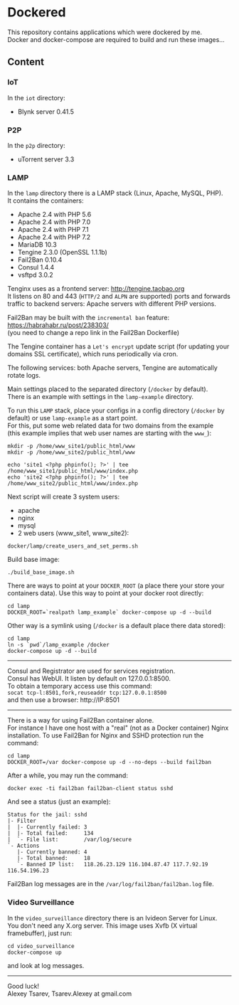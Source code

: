 # Dockered
This repository contains applications which were dockered by me.  
Docker and docker-compose are required to build and run these images...

## Content
### IoT
In the `iot` directory:
 - Blynk server 0.41.5

### P2P
In the `p2p` directory:
 - uTorrent server 3.3

### LAMP
In the `lamp` directory there is a LAMP stack (Linux, Apache, MySQL, PHP).  
It contains the containers:
 - Apache 2.4 with PHP 5.6
 - Apache 2.4 with PHP 7.0
 - Apache 2.4 with PHP 7.1
 - Apache 2.4 with PHP 7.2
 - MariaDB 10.3
 - Tengine 2.3.0 (OpenSSL 1.1.1b)
 - Fail2Ban 0.10.4
 - Consul 1.4.4
 - vsftpd 3.0.2

Tenginx uses as a frontend server: http://tengine.taobao.org  
It listens on 80 and 443 (`HTTP/2` and `ALPN` are supported) ports and forwards traffic to backend servers:
Apache servers with different PHP versions.

Fail2Ban may be built with the `incremental ban` feature: https://habrahabr.ru/post/238303/  
(you need to change a repo link in the Fail2Ban Dockerfile)

The Tengine container has a `Let's encrypt` update script
(for updating your domains SSL certificate), which runs periodically via cron.

The following services: both Apache servers, Tengine are automatically rotate logs.

Main settings placed to the separated directory (`/docker` by default).  
There is an example with settings in the `lamp-example` directory.

To run this `LAMP` stack, place your configs in a config directory (`/docker` by default) or use `lamp-example` as a start point.  
For this, put some web related data for two domains from the example  
(this example implies that web user names are starting with the `www_`):
~~~
mkdir -p /home/www_site1/public_html/www
mkdir -p /home/www_site2/public_html/www

echo 'site1 <?php phpinfo(); ?>' | tee /home/www_site1/public_html/www/index.php
echo 'site2 <?php phpinfo(); ?>' | tee /home/www_site2/public_html/www/index.php
~~~

Next script will create 3 system users:
 - apache
 - nginx
 - mysql
 - 2 web users (www_site1, www_site2):
~~~
docker/lamp/create_users_and_set_perms.sh
~~~

Build base image:
~~~
./build_base_image.sh
~~~

There are ways to point at your `DOCKER_ROOT` (a place there your store your containers data). Use this way to point at your docker root directly:
~~~
cd lamp
DOCKER_ROOT=`realpath lamp_example` docker-compose up -d --build
~~~

Other way is a symlink using (`/docker` is a default place there data stored):
~~~
cd lamp
ln -s `pwd`/lamp_example /docker
docker-compose up -d --build
~~~
___

Consul and Registrator are used for services registration.  
Consul has WebUI. It listen by default on 127.0.0.1:8500.  
To obtain a temporary access use this command:  
`socat tcp-l:8501,fork,reuseaddr tcp:127.0.0.1:8500`  
and then use a browser: http://IP:8501
___

There is a way for using Fail2Ban container alone.  
For instance I have one host with a "real" (not as a Docker container) Nginx installation.
To use Fail2Ban for Nginx and SSHD protection run the command:
~~~
cd lamp
DOCKER_ROOT=/var docker-compose up -d --no-deps --build fail2ban
~~~

After a while, you may run the command:
~~~
docker exec -ti fail2ban fail2ban-client status sshd
~~~

And see a status (just an example):
~~~
Status for the jail: sshd
|- Filter
|  |- Currently failed: 3
|  |- Total failed:     134
|  `- File list:        /var/log/secure
`- Actions
   |- Currently banned: 4
   |- Total banned:     18
   `- Banned IP list:   118.26.23.129 116.104.87.47 117.7.92.19 116.54.196.23
~~~

Fail2Ban log messages are in the `/var/log/fail2ban/fail2ban.log` file.

### Video Surveillance
In the `video_surveillance` directory there is an Ivideon Server for Linux.  
You don't need any X.org server. This image uses Xvfb (X virtual framebuffer),
just run:
~~~
cd video_surveillance
docker-compose up
~~~
and look at log messages.


---
Good luck!  
Alexey Tsarev, Tsarev.Alexey at gmail.com
